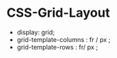 # CSS-Grid-Layout
* display: grid;
* grid-template-columns : fr / px ;
* grid-template-rows : fr/ px ;
